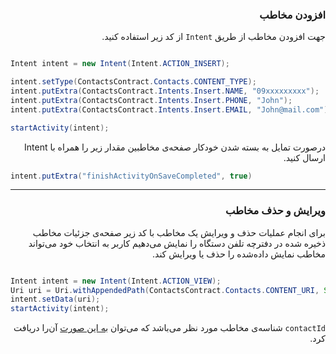 <div dir="rtl">

 ### افزودن مخاطب
جهت افزودن مخاطب از طریق `Intent` از کد زیر استفاده کنید.

<div dir="ltr">

```Java

Intent intent = new Intent(Intent.ACTION_INSERT);

intent.setType(ContactsContract.Contacts.CONTENT_TYPE);
intent.putExtra(ContactsContract.Intents.Insert.NAME, "09xxxxxxxxx");
intent.putExtra(ContactsContract.Intents.Insert.PHONE, "John");
intent.putExtra(ContactsContract.Intents.Insert.EMAIL, "John@mail.com");

startActivity(intent);
```
</div>

درصورت تمایل به بسته شدن خودکار صفحه‌ی مخاطبین مقدار زیر را همراه با Intent ارسال کنید.

<div dir="ltr">

```Java
intent.putExtra("finishActivityOnSaveCompleted", true)
```
</div>

----
 ### ویرایش و حذف مخاطب
برای انجام عملیات حذف و ویرایش یک مخاطب با کد زیر صفحه‌ی جزئیات مخاطب ذخیره شده در دفترچه تلفن دستگاه را نمایش می‌دهیم
کاربر به انتخاب خود می‌تواند مخاطب نمایش داده‌شده را حذف یا ویرایش کند.

<div dir="ltr">

```Java

Intent intent = new Intent(Intent.ACTION_VIEW);
Uri uri = Uri.withAppendedPath(ContactsContract.Contacts.CONTENT_URI, String.valueOf(contactID));
intent.setData(uri);
startActivity(intent);

```
</div>

`contactId` شناسه‌ی مخاطب مورد نظر می‌باشد که می‌توان [به این صورت](https://github.com/this-is-pixy/samples/tree/master/Contact/ReadContact) آن‌را دریافت کرد.

</div>
